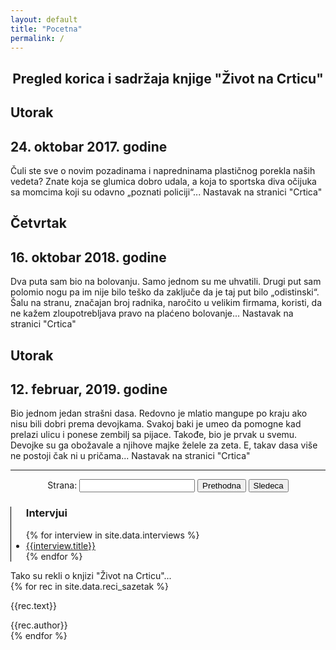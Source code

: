 ```yaml
---
layout: default
title: "Pocetna"
permalink: /
---
```


<div class="section">
    <div class="w-container">
        <div class="row">
            <div class="col-sm-10">
                <div class="w-row" style="text-align: center;">
                    <h2>Pregled korica i sadržaja knjige "Život na Crticu"</h2>
                </div>
                <div class="w-row">
                    <div id="flipbook">
                            <div class="page" style="background-image:url({{"assets/img/korica_prva.png" | relative_path}})"></div>
                            <div class="page">
                                <h2>Utorak</h2>
                                <h2>24. oktobar 2017. godine</h2>
                                <p>Čuli ste  sve o novim pozadinama i napredninama plastičnog porekla naših vedeta? Znate koja se glumica dobro udala, a koja to sportska diva očijuka sa momcima koji su odavno „poznati policiji“... Nastavak na stranici "Crtica" </p>
                            </div>
                            <div class="page">
                                <h2>Četvrtak</h2>
                                <h2>16. oktobar 2018. godine</h2>
                                <p>Dva puta sam bio na bolovanju. Samo jednom su me uhvatili. Drugi put sam polomio nogu pa im nije bilo teško da zaključe da je taj put bilo „odistinski“. Šalu na stranu, značajan broj radnika, naročito u velikim firmama, koristi, da ne kažem zloupotrebljava pravo na plaćeno bolovanje... Nastavak na stranici "Crtica"</p>
                            </div>
                            <div class="page">
                                <h2>Utorak</h2>
                                <h2>12. februar, 2019. godine</h2>
                                <p>Bio jednom jedan strašni dasa. Redovno je mlatio mangupe po kraju ako nisu bili dobri prema devojkama. Svakoj baki je umeo da pomogne kad prelazi ulicu i ponese zembilj sa pijace. Takođe, bio je prvak u svemu. Devojke su ga obožavale a njihove majke želele za zeta. E, takav dasa više ne postoji čak ni u pričama... Nastavak na stranici "Crtica"</p>
                            </div>
                            <div class="page"></div>
                            <div class="page" style="background-image:url({{"assets/img/korica_poslednja.png" | relative_path}})"></div>
                    </div>
                </div>
                <div class="w-row" style="text-align: center;">
                    <hr/>
                    Strana: <input type="number" id="pageFld" min=1/>
                    <button id="prevBtn">Prethodna</button>
                    <button id="nextBtn">Sledeca</button>
                </div>
            </div>
            <div class="col-sm-2" style="border-left: 1px solid black;">
                <div class="row">
                    <ul>
                        <li style="list-style: none;"><h3>Intervjui</h3></li>
                        {% for interview in site.data.interviews %}
                        <li><a href="{{interview.link}}" class="w-list-link">{{interview.title}}</a></li>
                        {% endfor %}
                    </ul>
                </div>
            </div>
        </div>
    </div>
</div>

<div class="section lightgrey">
    <div class="w-container">
        <div class="small-title-wrapper">
            <div class="small-title">Tako su rekli o knjizi "Život na Crticu"...</div>
            <div class="horizontal-bar lightgrey"></div>
        </div>
        <div data-animation="slide" data-duration="500" data-infinite="1" class="testimonials-slider w-slider">
            <div class="w-slider-mask">
                {% for rec in site.data.reci_sazetak %}
                    <div class="testimonial-slide w-slide">
                        <p class="testimonial">{{rec.text}}</p>
                        <div class="author">{{rec.author}}</div>
                    </div>
                {% endfor %}
            </div>
            <div class="left-arrow w-slider-arrow-left">
                <div class="w-icon-slider-left"></div>
            </div>
            <div class="right-arrow w-slider-arrow-right">
                <div class="w-icon-slider-right"></div>
            </div>
        </div>
    </div>
</div>

<script src="{{ "/assets/js/jquery-3.5.1.slim.min.js" | relative_url }}"></script>
<script type="text/javascript" src="{{ "assets/js/turn.min.js" | relative_url }}"></script>

<script>
  $("#flipbook").turn({
    width: 580,
    height: 400,
    autoCenter: true
    });
    
    $("#pageFld").val($("#flipbook").turn("page"));
    
    $("#flipbook").bind("turned", function(event, page, view) {
    $("#pageFld").val(page);
    });
    
    $("#pageFld").change(function() {
    $("#flipbook").turn("page", $(this).val());
    });
    
    $("#prevBtn").click(function() {
    $("#flipbook").turn("previous");
    });
    
    $("#nextBtn").click(function() {
    $("#flipbook").turn("next");
    });
  </script>